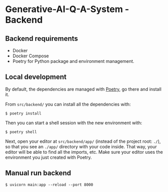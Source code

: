 # Generative-AI-Q-A-System - Backend

## Backend requirements
- Docker
- Docker Compose
- Poetry for Python package and environment management.

## Local development
By default, the dependencies are managed with [Poetry](https://python-poetry.org/), go there and install it.

From `src/backend/` you can install all the dependencies with:
```console
$ poetry install
```
Then you can start a shell session with the new environment with:

```console
$ poetry shell
```
Next, open your editor at `src/backend/app/` (instead of the project root: `./`), so that you see an `./app/` directory with your code inside. That way, your editor will be able to find all the imports, etc. Make sure your editor uses the environment you just created with Poetry.

## Manual run backend
```console
$ uvicorn main:app --reload --port 8000 
```